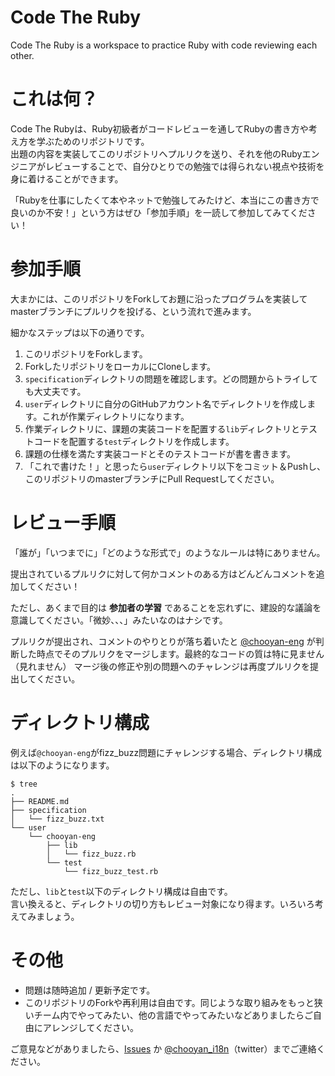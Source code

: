 # Code The Ruby

Code The Ruby is a workspace to practice Ruby with code reviewing each other.

# これは何？

Code The Rubyは、Ruby初級者がコードレビューを通してRubyの書き方や考え方を学ぶためのリポジトリです。  
出題の内容を実装してこのリポジトリへプルリクを送り、それを他のRubyエンジニアがレビューすることで、自分ひとりでの勉強では得られない視点や技術を身に着けることができます。  

「Rubyを仕事にしたくて本やネットで勉強してみたけど、本当にこの書き方で良いのか不安！」という方はぜひ「参加手順」を一読して参加してみてください！

# 参加手順

大まかには、このリポジトリをForkしてお題に沿ったプログラムを実装してmasterブランチにプルリクを投げる、という流れで進みます。

細かなステップは以下の通りです。

1. このリポジトリをForkします。
1. ForkしたリポジトリをローカルにCloneします。
1. `specification`ディレクトリの問題を確認します。どの問題からトライしても大丈夫です。
1. `user`ディレクトリに自分のGitHubアカウント名でディレクトリを作成します。これが作業ディレクトリになります。
1. 作業ディレクトリに、課題の実装コードを配置する`lib`ディレクトリとテストコードを配置する`test`ディレクトリを作成します。
1. 課題の仕様を満たす実装コードとそのテストコードが書を書きます。
1. 「これで書けた！」と思ったら`user`ディレクトリ以下をコミット＆Pushし、このリポジトリのmasterブランチにPull Requestしてください。

# レビュー手順

「誰が」「いつまでに」「どのような形式で」のようなルールは特にありません。

提出されているプルリクに対して何かコメントのある方はどんどんコメントを追加してください！

ただし、あくまで目的は __参加者の学習__ であることを忘れずに、建設的な議論を意識してください。「微妙、、、」みたいなのはナシです。

プルリクが提出され、コメントのやりとりが落ち着いたと [@chooyan-eng](https://github.com/chooyan-eng) が判断した時点でそのプルリクをマージします。最終的なコードの質は特に見ません（見れません）
マージ後の修正や別の問題へのチャレンジは再度プルリクを提出してください。

# ディレクトリ構成

例えば`@chooyan-eng`がfizz_buzz問題にチャレンジする場合、ディレクトリ構成は以下のようになります。

```
$ tree
.
├── README.md
├── specification
│   └── fizz_buzz.txt
└── user
    └── chooyan-eng
        ├── lib
        │   └── fizz_buzz.rb
        └── test
            └── fizz_buzz_test.rb
```

ただし、`lib`と`test`以下のディレクトリ構成は自由です。  
言い換えると、ディレクトリの切り方もレビュー対象になり得ます。いろいろ考えてみましょう。

# その他

* 問題は随時追加 / 更新予定です。
* このリポジトリのForkや再利用は自由です。同じような取り組みをもっと狭いチーム内でやってみたい、他の言語でやってみたいなどありましたらご自由にアレンジしてください。


ご意見などがありましたら、[Issues](https://github.com/chooyan-eng/code-your-ruby/issues) か [@chooyan_i18n](https://www.twitter.com/chooyan_i18n)（twitter）までご連絡ください。

